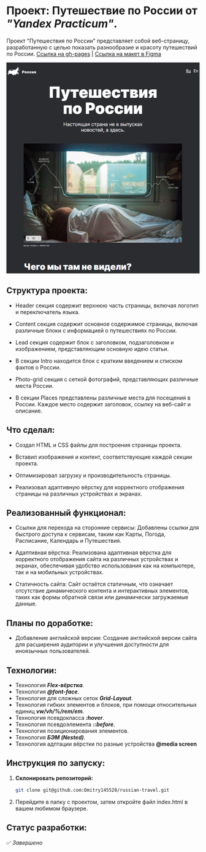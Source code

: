 # Проект: Путешествие по России от _"Yandex Practicum"_.

Проект "Путешествия по России" представляет собой веб-страницу, разработанную с целью показать разнообразие и красоту путешествий по России.
[Ссылка на gh-pages](https://dmitry145528.github.io/russian-travel/#) |  [Ссылка на макет в Figma](https://www.figma.com/file/yR8VhLDRMkrZC9YxSOfLem/Sprint-3_-Russia-_-desktop-%2B-mobile?type=design&node-id=28503-0&mode=design&t=w8RGZKH3ZkVAqPXR-0)

<img src="./images/Screen.png">

## Структура проекта:

* Header секция содержит верхнюю часть страницы, включая логотип и переключатель языка.

* Content секция содержит основное содержимое страницы, включая различные блоки с информацией о путешествиях по России.

* Lead секция содержит блок с заголовком, подзаголовком и изображением, представляющим основную идею статьи.

* В секции Intro находится блок с кратким введением и списком фактов о России.

* Photo-grid секция с сеткой фотографий, представляющих различные места России.

* В секции Places представлены различные места для посещения в России. Каждое место содержит заголовок, ссылку на веб-сайт и описание.

## Что сделал:

* Создал HTML и CSS файлы для построения страницы проекта.

* Вставил изображения и контент, соответствующие каждой секции проекта.

* Оптимизировал загрузку и производительность страницы.

* Реализовал адаптивную вёрстку для корректного отображения страницы на различных устройствах и экранах.

## Реализованный функционал:

* Ссылки для перехода на сторонние сервисы: Добавлены ссылки для быстрого доступа к сервисам, таким как Карты, Погода, Расписание, Календарь и Путешествия.

* Адаптивная вёрстка: Реализована адаптивная вёрстка для корректного отображения сайта на различных устройствах и экранах, обеспечивая удобство использования как на компьютере, так и на мобильных устройствах.

* Статичность сайта: Сайт остаётся статичным, что означает отсутствие динамического контента и интерактивных элементов, таких как формы обратной связи или динамически загружаемые данные.

## Планы по доработке:

* Добавление английской версии: Создание английской версии сайта для расширения аудитории и улучшения доступности для иноязычных пользователей.

## Технологии:

* Технология ___Flex-вёрстка___.
* Технология ___@font-face___.
* Технология для сложных сеток ___Grid-Layout___.
* Технология гибких элементов и блоков, при помощи относительных единиц ___vw/vh/%/rem/em___.
* Технология псевдокласса ___:hover___.
* Технология псевдоэлемента ___::before___.
* Технология позиционирования элементов.
* Технология ___БЭМ (Nested)___.
* Технология адптации вёрстки по разные устройства __@media screen__

## Инструкция по запуску:

1. **Склонировать репозиторий:**
   ```sh
   git clone git@github.com:Dmitry145528/russian-travel.git

2. Перейдите в папку с проектом, затем откройте файл index.html в вашем любимом браузере.

## Статус разработки:

✅ _Завершено_